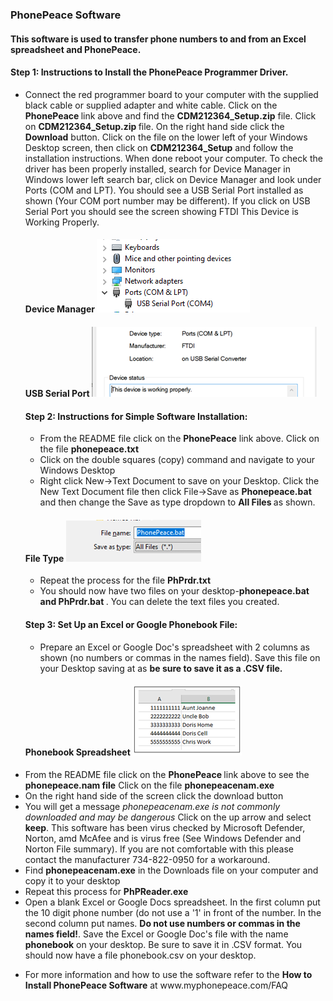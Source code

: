 ### PhonePeace Software
#### This software is used to transfer phone numbers to and from an Excel spreadsheet and PhonePeace. 
#### Step 1: Instructions to Install the PhonePeace Programmer Driver.
<ul>
  <li>Connect the red programmer board to your computer with the supplied black cable or supplied adapter and white cable. Click on the <strong>PhonePeace </strong>link above and find the <strong> CDM212364_Setup.zip</strong/> file. Click on <strong>CDM212364_Setup.zip </strong> file. On the right hand side click the <strong>Download</strong> button. Click on the file on the lower left of your Windows Desktop screen, then click on <strong>CDM212364_Setup</strong> and follow the installation instructions. When done reboot your computer. To check the driver has been properly installed, search for Device Manager in Windows lower left search bar, click on Device Manager and look under Ports (COM and LPT). You should see a USB Serial Port installed as shown (Your COM port number may be different). If you click on USB Serial Port you should see the screen showing FTDI This Device is Working Properly.</li>

#### Device Manager ![](images"/COMLPT1.png)

#### USB Serial Port ![](images"/COMLPTFTDI1.png)
#### Step 2: Instructions for Simple Software Installation:
<ul>
  <li>From the README file click on the <strong> PhonePeace</strong> link above. Click on the file <strong>phonepeace.txt</strong></li>
  <li>Click on the double squares (copy) command and navigate to your Windows Desktop</li>
  <li>Right click New->Text Document to save on your Desktop. Click the New Text Document file then click File->Save as <strong>Phonepeace.bat</strong> and then change the Save as type dropdown to <strong> All Files </strong>as shown.</ul></li>
  
#### File Type  ![](images"/ALLFILES.png) 
<ul>
  <li>Repeat the process for the file <strong> PhPrdr.txt </strong></li>
  <li>You should now have two files on your desktop-<strong>phonepeace.bat and PhPrdr.bat </strong>. You can delete the text files you created.</li></ul>
  
#### Step 3: Set Up an Excel or Google Phonebook File:  
  <ul>
  <li>Prepare an Excel or Google Doc's spreadsheet with 2 columns as shown (no numbers or commas in the names field). Save this file on your Desktop saving at as <strong><phonebook> be sure to save it as a .CSV file.</strong></ul></li>
  
#### Phonebook Spreadsheet ![](images"/SPREADSHEET.png)  
  
  <li>From the README file click on the <strong>PhonePeace </strong>link above to see the <strong>phonepeace.nam file</strong> Click on the file <strong>phonepeacenam.exe</strong></li>
    <li>On the right hand side of the screen click the download button</li>
  <li>You will get a message <em>phonepeacenam.exe is not commonly downloaded and may be dangerous</em> Click on the up arrow and select <strong>keep</strong>. This software has been virus checked by Microsoft Defender, Norton, amd McAfee and is virus free (See Windows Defender and Norton File summary). If you are not comfortable with this please contact the manufacturer 734-822-0950 for a workaround.
  <li>Find <strong>phonepeacenam.exe</strong> in the Downloads file on your computer and copy it to your desktop</li>
  <li>Repeat this process for <strong>PhPReader.exe</strong></li>
  <li>Open a blank Excel or Google Docs spreadsheet. In the first column put the 10 digit phone number (do not use a '1' in front of the number. In the second column put names. <strong>Do not use numbers or commas in the names field!</strong>. Save the Excel or Google Doc's file with the name <strong>phonebook</strong> on your desktop. Be sure to save it in .CSV format. You should now have a file phonebook.csv on your desktop.</li>
  </ul>
  <ul>
      <li> For more information and how to use the software refer to the <Strong>How to Install PhonePeace Software</strong> at www.myphonepeace.com/FAQ</li>
